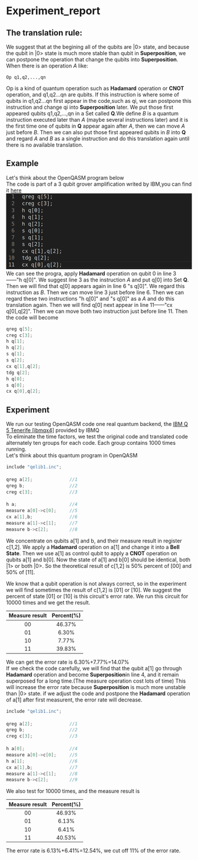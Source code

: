 # Experiment_report
## The translation rule:
We suggest that at the begining all of the qubits are |0> state, and because the qubit in |0> state is much more stable than qubit in **Superposition**, we can postpone the operation that change the qubits into **Superposition**.<br>
When there is an operation _A_ like:<br>

	Op q1,q2,...,qn

Op is a kind of quantum operation such as **Hadamard** operation or **CNOT** operation, and q1,q2...qn are qubits. If this instruction is where some of qubits in q1,q2...qn first appear in the code,such as qi, we can postpone this instruction and change qi into **Superposition** later. We put those first appeared qubits q1,q2,...,qn in a Set called **Q**.We define _B_ is a quantum instruction executed later than _A_ (maybe several instructions later) and it is the first time one of qubits in **Q** appear again after _A_, then we can move _A_ just before _B_. Then we can also put those first appeared qubits in _B_ into **Q** and regard _A_ and _B_ as a single instruction and do this translation again until there is no available translation.

## Example
Let's think about the OpenQASM program below <br>
The code is part of a 3 qubit grover amplification writed by IBM,you can find it [here](https://github.com/Qiskit/openqasm/blob/master/examples/ibmqx2/011_3_qubit_grover_50_.qasm)
![](grover_code.png)
We can see the progra, apply **Hadamard** operation on qubit 0 in line 3——"h q[0]". We suggest line 3 as the instruction _A_ and put q[0] into Set **Q**. Then we will find that q[0] appears again in line 6 "s q[0]". We regard this instruction as _B_. Then we can move line 3 just before line 6. Then we can regard these two instructions "h q[0]" and "s q[0]" as a _A_ and do this translation again. Then we will find q[0] next appear in
line 11——"cx q[0],q[2]". Then we can move both two instruction just before line 11. Then the code will become
```c
qreg q[5];
creg c[3];
h q[1];
h q[2];
s q[1];
s q[2];
cx q[1],q[2];
tdg q[2];
h q[0];
s q[0];
cx q[0],q[2];
```


## Experiment
We run our testing OpenQASM code one real quantum backend, the [IBM Q 5 Tenerife [ibmqx4]](https://github.com/Qiskit/ibmq-device-information/tree/master/backends/tenerife/V1) provided by IBMQ<br>
To eliminate the time factors, we test the original code and translated code alternately ten groups for each code. Each group contains 1000 times running.<br>
Let's think about this quantum program in OpenQASM
```c
include "qelib1.inc";

qreg a[2];              //1
qreg b;                 //2
creg c[3];              //3

h a;                    //4
measure a[0]->c[0];     //5
cx a[1],b;              //6
measure a[1]->c[1];     //7
measure b->c[2];        //8
```
We concentrate on qubits a[1] and b, and their measure result in register c[1,2]. We apply a **Hadamard** operation on a[1] and change it into a **Bell State**. Then we use a[1] as control qubit to apply a **CNOT** operation on qubits a[1] and b[0]. Now the state of a[1] and b[0] should be identical, both |1> or both |0>. So the theoretical result of c[1,2] is 50% percent of [00] and 50% of [11]. <br>

We know that a qubit operation is not always correct, so in the experiment we will find sometimes the result of c[1,2] is [01] or [10]. We suggest the percent of state [01] or [10] is this circuit's error rate. We run this circuit for 10000 times and we get the result.<br>

  | Measure result | Percent(%) |
  | :------------: | :--------: |
  | 00             | 46.37%     |
  | 01             | 6.30%      |
  | 10             | 7.77%      |
  | 11             | 39.83%     |

We can get the error rate is  6.30%+7.77%=14.07%<br>
If we check the code carefully, we will find that the qubit a[1] go through **Hadamard** operation and become **Superposition**in line 4, and it remain superposed for a long time.(The measure operation cost lots of time) This will increase the error rate because **Superposition** is much more unstable than |0> state.
if we adjust the code and postpone the **Hadamard** operation of a[1] after first measurent, the error rate will decrease.
```c
include "qelib1.inc";

qreg a[2];              //1
qreg b;                 //2
creg c[3];              //3

h a[0];                 //4
measure a[0]->c[0];     //5
h a[1];                 //6
cx a[1],b;              //7
measure a[1]->c[1];     //8
measure b->c[2];        //9
```
We also test for 10000 times, and the measure result is

  | Measure result | Percent(%) |
  | :------------: | :--------: |
  | 00             | 46.93%     |
  | 01             | 6.13%      |
  | 10             | 6.41%      |
  | 11             | 40.53%     |

The error rate is 6.13%+6.41%=12.54%, we cut off 11% of the error rate.<br>
